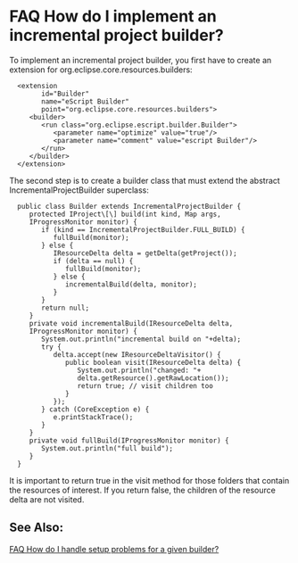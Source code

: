

FAQ How do I implement an incremental project builder?
======================================================

To implement an incremental project builder, you first have to create an extension for org.eclipse.core.resources.builders:

      <extension 
            id="Builder" 
            name="eScript Builder" 
            point="org.eclipse.core.resources.builders">
         <builder>
            <run class="org.eclipse.escript.builder.Builder">
               <parameter name="optimize" value="true"/>
               <parameter name="comment" value="escript Builder"/>
            </run>
         </builder>
      </extension>

  
The second step is to create a builder class that must extend the abstract IncrementalProjectBuilder superclass:

      public class Builder extends IncrementalProjectBuilder {   
         protected IProject\[\] build(int kind, Map args, 
         IProgressMonitor monitor) {
            if (kind == IncrementalProjectBuilder.FULL_BUILD) {
               fullBuild(monitor);
            } else {
               IResourceDelta delta = getDelta(getProject());
               if (delta == null) {
                  fullBuild(monitor);
               } else {
                  incrementalBuild(delta, monitor);
               }
            }
            return null;
         }   
         private void incrementalBuild(IResourceDelta delta, 
         IProgressMonitor monitor) {
            System.out.println("incremental build on "+delta);
            try {
               delta.accept(new IResourceDeltaVisitor() {
                  public boolean visit(IResourceDelta delta) {
                     System.out.println("changed: "+
                     delta.getResource().getRawLocation());
                     return true; // visit children too
                  }
               });
            } catch (CoreException e) {
               e.printStackTrace();
            }
         }
         private void fullBuild(IProgressMonitor monitor) {
            System.out.println("full build");
         }
      }

It is important to return true in the visit method for those folders that contain the resources of interest. If you return false, the children of the resource delta are not visited.

See Also:
---------

[FAQ How do I handle setup problems for a given builder?](./FAQ_How_do_I_handle_setup_problems_for_a_given_builder.md "FAQ How do I handle setup problems for a given builder?")

